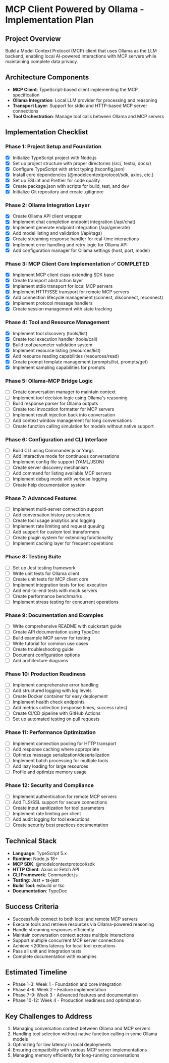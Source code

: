 # MCP Client Powered by Ollama - Implementation Plan

## Project Overview
Build a Model Context Protocol (MCP) client that uses Ollama as the LLM backend, enabling local AI-powered interactions with MCP servers while maintaining complete data privacy.

## Architecture Components
- **MCP Client**: TypeScript-based client implementing the MCP specification
- **Ollama Integration**: Local LLM provider for processing and reasoning
- **Transport Layer**: Support for stdio and HTTP-based MCP server connections
- **Tool Orchestration**: Manage tool calls between Ollama and MCP servers

## Implementation Checklist

### Phase 1: Project Setup and Foundation
- [x] Initialize TypeScript project with Node.js
- [x] Set up project structure with proper directories (src/, tests/, docs/)
- [x] Configure TypeScript with strict typing (tsconfig.json)
- [x] Install core dependencies (@modelcontextprotocol/sdk, axios, etc.)
- [x] Set up ESLint and Prettier for code quality
- [x] Create package.json with scripts for build, test, and dev
- [x] Initialize Git repository and create .gitignore

### Phase 2: Ollama Integration Layer
- [x] Create Ollama API client wrapper
- [x] Implement chat completion endpoint integration (/api/chat)
- [x] Implement generate endpoint integration (/api/generate)
- [x] Add model listing and validation (/api/tags)
- [x] Create streaming response handler for real-time interactions
- [x] Implement error handling and retry logic for Ollama API
- [x] Add configuration manager for Ollama settings (host, port, model)

### Phase 3: MCP Client Core Implementation ✅ COMPLETED
- [x] Implement MCP client class extending SDK base
- [x] Create transport abstraction layer
- [x] Implement stdio transport for local MCP servers
- [x] Implement HTTP/SSE transport for remote MCP servers
- [x] Add connection lifecycle management (connect, disconnect, reconnect)
- [x] Implement protocol message handlers
- [x] Create session management with state tracking

### Phase 4: Tool and Resource Management
- [x] Implement tool discovery (tools/list)
- [x] Create tool execution handler (tools/call)
- [x] Build tool parameter validation system
- [x] Implement resource listing (resources/list)
- [x] Add resource reading capabilities (resources/read)
- [x] Create prompt template management (prompts/list, prompts/get)
- [x] Implement sampling capabilities for prompts

### Phase 5: Ollama-MCP Bridge Logic
- [ ] Create conversation manager to maintain context
- [ ] Implement tool decision logic using Ollama's reasoning
- [ ] Build response parser for Ollama outputs
- [ ] Create tool invocation formatter for MCP servers
- [ ] Implement result injection back into conversation
- [ ] Add context window management for long conversations
- [ ] Create function calling simulation for models without native support

### Phase 6: Configuration and CLI Interface
- [ ] Build CLI using Commander.js or Yargs
- [ ] Add interactive mode for continuous conversations
- [ ] Implement config file support (YAML/JSON)
- [ ] Create server discovery mechanism
- [ ] Add command for listing available MCP servers
- [ ] Implement debug mode with verbose logging
- [ ] Create help documentation system

### Phase 7: Advanced Features
- [ ] Implement multi-server connection support
- [ ] Add conversation history persistence
- [ ] Create tool usage analytics and logging
- [ ] Implement rate limiting and request queuing
- [ ] Add support for custom tool transformers
- [ ] Create plugin system for extending functionality
- [ ] Implement caching layer for frequent operations

### Phase 8: Testing Suite
- [ ] Set up Jest testing framework
- [ ] Write unit tests for Ollama client
- [ ] Create unit tests for MCP client core
- [ ] Implement integration tests for tool execution
- [ ] Add end-to-end tests with mock servers
- [ ] Create performance benchmarks
- [ ] Implement stress testing for concurrent operations

### Phase 9: Documentation and Examples
- [ ] Write comprehensive README with quickstart guide
- [ ] Create API documentation using TypeDoc
- [ ] Build example MCP server for testing
- [ ] Write tutorial for common use cases
- [ ] Create troubleshooting guide
- [ ] Document configuration options
- [ ] Add architecture diagrams

### Phase 10: Production Readiness
- [ ] Implement comprehensive error handling
- [ ] Add structured logging with log levels
- [ ] Create Docker container for easy deployment
- [ ] Implement health check endpoints
- [ ] Add metrics collection (response times, success rates)
- [ ] Create CI/CD pipeline with GitHub Actions
- [ ] Set up automated testing on pull requests

### Phase 11: Performance Optimization
- [ ] Implement connection pooling for HTTP transport
- [ ] Add response caching where appropriate
- [ ] Optimize message serialization/deserialization
- [ ] Implement batch processing for multiple tools
- [ ] Add lazy loading for large resources
- [ ] Profile and optimize memory usage

### Phase 12: Security and Compliance
- [ ] Implement authentication for remote MCP servers
- [ ] Add TLS/SSL support for secure connections
- [ ] Create input sanitization for tool parameters
- [ ] Implement rate limiting per client
- [ ] Add audit logging for tool executions
- [ ] Create security best practices documentation

## Technical Stack
- **Language**: TypeScript 5.x
- **Runtime**: Node.js 18+
- **MCP SDK**: @modelcontextprotocol/sdk
- **HTTP Client**: Axios or Fetch API
- **CLI Framework**: Commander.js
- **Testing**: Jest + ts-jest
- **Build Tool**: esbuild or tsc
- **Documentation**: TypeDoc

## Success Criteria
- Successfully connect to both local and remote MCP servers
- Execute tools and retrieve resources via Ollama-powered reasoning
- Handle streaming responses efficiently
- Maintain conversation context across multiple interactions
- Support multiple concurrent MCP server connections
- Achieve <200ms latency for local tool executions
- Pass all unit and integration tests
- Complete documentation with examples

## Estimated Timeline
- Phase 1-3: Week 1 - Foundation and core integration
- Phase 4-6: Week 2 - Feature implementation
- Phase 7-9: Week 3 - Advanced features and documentation
- Phase 10-12: Week 4 - Production readiness and optimization

## Key Challenges to Address
1. Managing conversation context between Ollama and MCP servers
2. Handling tool selection without native function calling in some Ollama models
3. Optimizing for low latency in local deployments
4. Ensuring compatibility with various MCP server implementations
5. Managing memory efficiently for long-running conversations